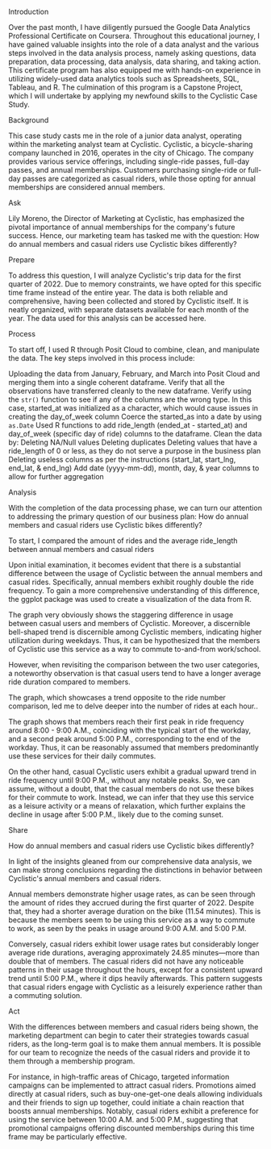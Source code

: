 Introduction

Over the past month, I have diligently pursued the Google Data Analytics Professional Certificate on Coursera. Throughout this educational journey, I have gained valuable insights into the role of a data analyst and the various steps involved in the data analysis process, namely asking questions, data preparation, data processing, data analysis, data sharing, and taking action. This certificate program has also equipped me with hands-on experience in utilizing widely-used data analytics tools such as Spreadsheets, SQL, Tableau, and R. The culmination of this program is a Capstone Project, which I will undertake by applying my newfound skills to the Cyclistic Case Study.

Background

This case study casts me in the role of a junior data analyst, operating within the marketing analyst team at Cyclistic. Cyclistic, a bicycle-sharing company launched in 2016, operates in the city of Chicago. The company provides various service offerings, including single-ride passes, full-day passes, and annual memberships. Customers purchasing single-ride or full-day passes are categorized as casual riders, while those opting for annual memberships are considered annual members.

Ask

Lily Moreno, the Director of Marketing at Cyclistic, has emphasized the pivotal importance of annual memberships for the company's future success. Hence, our marketing team has tasked me with the question: How do annual members and casual riders use Cyclistic bikes differently? 

Prepare

To address this question, I will analyze Cyclistic's trip data for the first quarter of 2022. Due to memory constraints, we have opted for this specific time frame instead of the entire year. The data is both reliable and comprehensive, having been collected and stored by Cyclistic itself. It is neatly organized, with separate datasets available for each month of the year. The data used for this analysis can be accessed here.

Process

To start off, I used R through Posit Cloud to combine, clean, and manipulate the data. The key steps involved in this process include:

Uploading the data from January, February, and March into Posit Cloud and merging them into a single coherent dataframe.
Verify that all the observations have transferred cleanly to the new dataframe.
Verify using the `str()` function to see if any of the columns are the wrong type.
In this case, started_at was initialized as a character, which would cause issues in creating the day_of_week column
Coerce the started_as into a date by using `as.Date`
Used R functions to add ride_length (ended_at - started_at) and day_of_week (specific day of ride) columns to the dataframe.
Clean the data by:
Deleting NA/Null values
Deleting duplicates
Deleting values that have a ride_length of 0 or less, as they do not serve a purpose in the business plan
Deleting useless columns as per the instructions (start_lat, start_lng, end_lat, & end_lng)
Add date (yyyy-mm-dd), month, day, & year columns to allow for further aggregation

Analysis

With the completion of the data processing phase, we can turn our attention to addressing the primary question of our business plan: How do annual members and casual riders use Cyclistic bikes differently? 

To start, I compared the amount of rides and the average ride_length between annual members and casual riders

Upon initial examination, it becomes evident that there is a substantial difference between the usage of Cyclistic between the annual members and casual rides. Specifically, annual members exhibit roughly double the ride frequency. 
To gain a more comprehensive understanding of this difference, the ggplot package was used to create a visualization of the data from R.

The graph very obviously shows the staggering difference in usage between casual users and members of Cyclistic. Moreover, a discernible bell-shaped trend is discernible among Cyclistic members, indicating higher utilization during weekdays. Thus, it can be hypothesized that the members of Cyclistic use this service as a way to commute to-and-from work/school. 

However, when revisiting the comparison between the two user categories, a noteworthy observation is that casual users tend to have a longer average ride duration compared to members.

The graph, which showcases a trend opposite to the ride number comparison, led me to delve deeper into the number of rides at each hour..

The graph shows that members reach their first peak in ride frequency around 8:00 - 9:00 A.M., coinciding with the typical start of the workday, and a second peak around 5:00 P.M., corresponding to the end of the workday. Thus, it can be reasonably assumed that members predominantly use these services for their daily commutes. 

On the other hand, casual Cyclistic users exhibit a gradual upward trend in ride frequency until 9:00 P.M., without any notable peaks. So, we can assume, without a doubt, that the casual members do not use these bikes for their commute to work. Instead, we can infer that they use this service as a leisure activity or a means of relaxation, which further explains the decline in usage after 5:00 P.M., likely due to the coming sunset.

Share

How do annual members and casual riders use Cyclistic bikes differently? 

In light of the insights gleaned from our comprehensive data analysis, we can make strong conclusions regarding the distinctions in behavior between Cyclistic's annual members and casual riders.

Annual members demonstrate higher usage rates, as can be seen through the amount of rides they accrued during the first quarter of 2022. Despite that, they had a shorter average duration on the bike (11.54 minutes). This is because the members seem to be using this service as a way to commute to work, as seen by the peaks in usage around 9:00 A.M. and 5:00 P.M.

Conversely, casual riders exhibit lower usage rates but considerably longer average ride durations, averaging approximately 24.85 minutes—more than double that of members. The casual riders did not have any noticeable patterns in their usage throughout the hours, except for a consistent upward trend until 5:00 P.M., where it dips heavily afterwards. This pattern suggests that casual riders engage with Cyclistic as a leisurely experience rather than a commuting solution.

Act

With the differences between members and casual riders being shown, the marketing department can begin to cater their strategies towards casual riders, as the long-term goal is to make them annual members. It is possible for our team to recognize the needs of the casual riders and provide it to them through a membership program. 

For instance, in high-traffic areas of Chicago, targeted information campaigns can be implemented to attract casual riders. Promotions aimed directly at casual riders, such as buy-one-get-one deals allowing individuals and their friends to sign up together, could initiate a chain reaction that boosts annual memberships. Notably, casual riders exhibit a preference for using the service between 10:00 A.M. and 5:00 P.M., suggesting that promotional campaigns offering discounted memberships during this time frame may be particularly effective.
